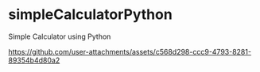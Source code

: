 # simpleCalculatorPython

Simple Calculator using Python

https://github.com/user-attachments/assets/c568d298-ccc9-4793-8281-89354b4d80a2

